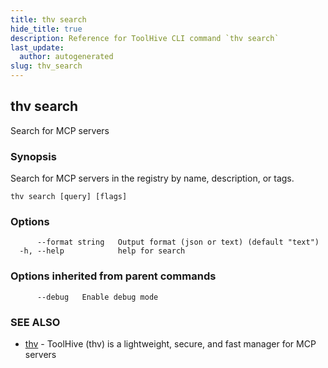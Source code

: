 ```yaml
---
title: thv search
hide_title: true
description: Reference for ToolHive CLI command `thv search`
last_update:
  author: autogenerated
slug: thv_search
---
```


## thv search

Search for MCP servers

### Synopsis

Search for MCP servers in the registry by name, description, or tags.

```
thv search [query] [flags]
```

### Options

```
      --format string   Output format (json or text) (default "text")
  -h, --help            help for search
```

### Options inherited from parent commands

```
      --debug   Enable debug mode
```

### SEE ALSO

* [thv](thv.md)	 - ToolHive (thv) is a lightweight, secure, and fast manager for MCP servers

